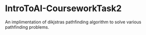 # IntroToAI-CourseworkTask2
An implimentation of dikjstras pathfinding algorithm to solve various pathfinding problems. 

